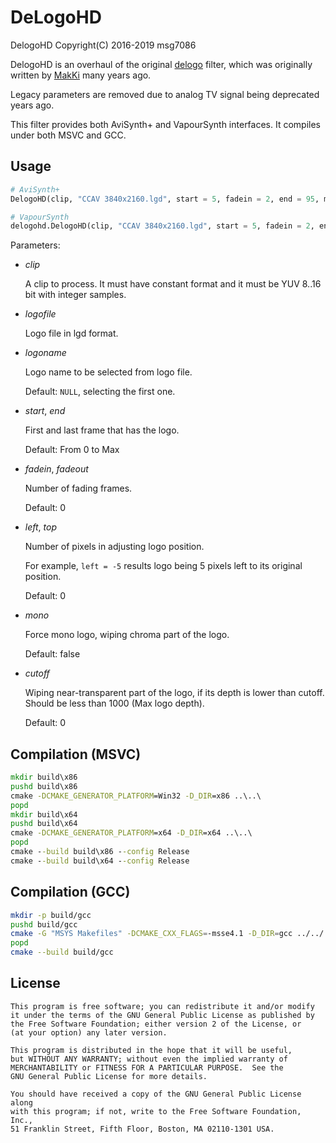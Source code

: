 # DeLogoHD

DelogoHD Copyright(C) 2016-2019 msg7086

DelogoHD is an overhaul of the original [delogo](https://github.com/makiuchi-d/delogo-avisynth) filter, which was originally written by [MakKi](https://github.com/makiuchi-d) many years ago.

Legacy parameters are removed due to analog TV signal being deprecated years ago.

This filter provides both AviSynth+ and VapourSynth interfaces. It compiles under both MSVC and GCC.

## Usage

```python
# AviSynth+
DelogoHD(clip, "CCAV 3840x2160.lgd", start = 5, fadein = 2, end = 95, mono = true, cutoff = 5)

# VapourSynth
delogohd.DelogoHD(clip, "CCAV 3840x2160.lgd", start = 5, fadein = 2, end = 95, mono = True, cutoff = 5)
```


Parameters:

- *clip*

    A clip to process. It must have constant format and it must be YUV 8..16 bit with integer samples.

- *logofile*

    Logo file in lgd format.

- *logoname*

    Logo name to be selected from logo file.

    Default: `NULL`, selecting the first one.

- *start*, *end*

    First and last frame that has the logo.

    Default: From 0 to Max

- *fadein*, *fadeout*

    Number of fading frames.

    Default: 0

- *left*, *top*

    Number of pixels in adjusting logo position.

    For example, `left = -5` results logo being 5 pixels left to its original position.

    Default: 0

- *mono*

    Force mono logo, wiping chroma part of the logo.

    Default: false

- *cutoff*

    Wiping near-transparent part of the logo, if its depth is lower than cutoff. Should be less than 1000 (Max logo depth).

    Default: 0

## Compilation (MSVC)

```cmd
mkdir build\x86
pushd build\x86
cmake -DCMAKE_GENERATOR_PLATFORM=Win32 -D_DIR=x86 ..\..\
popd
mkdir build\x64
pushd build\x64
cmake -DCMAKE_GENERATOR_PLATFORM=x64 -D_DIR=x64 ..\..\
popd
cmake --build build\x86 --config Release
cmake --build build\x64 --config Release
```

## Compilation (GCC)

```bash
mkdir -p build/gcc
pushd build/gcc
cmake -G "MSYS Makefiles" -DCMAKE_CXX_FLAGS=-msse4.1 -D_DIR=gcc ../../
popd
cmake --build build/gcc
```

## License 

    This program is free software; you can redistribute it and/or modify
    it under the terms of the GNU General Public License as published by
    the Free Software Foundation; either version 2 of the License, or
    (at your option) any later version.

    This program is distributed in the hope that it will be useful,
    but WITHOUT ANY WARRANTY; without even the implied warranty of
    MERCHANTABILITY or FITNESS FOR A PARTICULAR PURPOSE.  See the
    GNU General Public License for more details.

    You should have received a copy of the GNU General Public License along
    with this program; if not, write to the Free Software Foundation, Inc.,
    51 Franklin Street, Fifth Floor, Boston, MA 02110-1301 USA.

